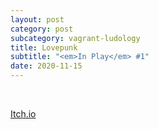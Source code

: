 ```yaml
---
layout: post
category: post
subcategory: vagrant-ludology
title: Lovepunk
subtitle: "<em>In Play</em> #1"
date: 2020-11-15
---
```


<br>

[Itch.io](https://steinea.itch.io/jam-session)
